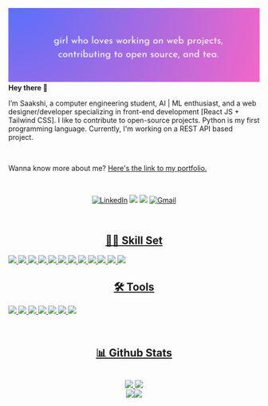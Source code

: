![](https://github.com/saakshiraut28/saakshiraut28/blob/main/img.png)
<br>
<b> Hey there 👋</b>

I’m Saakshi, a computer engineering student, AI | ML enthusiast, and a web designer/developer specializing in front-end development [React JS + Tailwind CSS]. I like to contribute to open-source projects. Python is my first programming language. Currently, I'm working on a REST API based project.


<br>

Wanna know more about me? [Here's the link to my portfolio.](https://www.saakshiraut28.me/)


<br>

<div align="center">


<a  href="https://www.linkedin.com/in/saakshiraut-28200311" target="_blank"><img alt="LinkedIn" src="https://img.shields.io/badge/linkedin%20-%230077B5.svg?&style=for-the-badge&logo=linkedin&logoColor=white" /></a>
<a href="https://twitter.com/raut_saakshi" target="_blank"><img src="https://img.shields.io/badge/twitter-%2300acee.svg?&style=for-the-badge&logo=twitter&logoColor=white&alt=twitter" /></a>
<a href="https://medium.com/@saakshiraut28" target="_blank"><img src="https://img.shields.io/badge/medium-2d2d2d.svg?&style=for-the-badge&logo=medium&logoColor=white&alt=medium" /></a>
<a href="mailto:saakshiraut28@gmail.com"><img  alt="Gmail" src="https://img.shields.io/badge/Gmail-D14836?style=for-the-badge&logo=gmail&logoColor=white" /><a href="https://www.facebook.com/rohan.kulkarni.2520/" target="_blank">


</div>

<br>

<h2 align="center">👩‍💻 Skill Set</h2>



![](https://img.shields.io/badge/Code-React-informational?style=flat&logo=react&logoColor=white&color=4AB197)
![](https://img.shields.io/badge/Style-CSS-informational?style=flat&logo=css3&logoColor=white&color=4AB197)
![](https://img.shields.io/badge/Style-Tailwind-informational?style=flat&logo=Tailwind-CSS&logoColor=white&color=4AB197)
![](https://img.shields.io/badge/Code-JavaScript-informational?style=flat&logo=JavaScript&logoColor=white&color=4AB197)
![](https://img.shields.io/badge/Code-Java-informational?style=flat&logo=Java&logoColor=white&color=4AB197)
![](https://img.shields.io/badge/Code-Python-informational?style=flat&logo=Python&logoColor=white&color=4AB197)
![](https://img.shields.io/badge/Code-.NET-informational?style=flat&logo=.net&logoColor=white&color=4AB197)
![](https://img.shields.io/badge/Code-MongoDB-informational?style=flat&logo=MongoDB&logoColor=white&color=4AB197)
![](https://img.shields.io/badge/Code-MySQL-informational?style=flat&logo=MySQL&logoColor=white&color=4AB197)
![](https://img.shields.io/badge/Style-Sass-informational?style=flat&logo=Sass&logoColor=white&color=4AB197)
![](https://img.shields.io/badge/Code-Threejs-informational?style=flat&logo=Threejs&logoColor=white&color=4AB197)
![](https://img.shields.io/badge/Code-Rest-informational?style=flat&logo=Rest&logoColor=white&color=4AB197)
<br>
<h2 align="center">🛠️ Tools</h2>

![](https://img.shields.io/badge/Tools-Netlify-informational?style=flat&logo=netlify&logoColor=white&color=4AB197)
![](https://img.shields.io/badge/Tools-NPM-informational?style=flat&logo=npm&logoColor=white&color=4AB197)
![](https://img.shields.io/badge/Tools-GitHub-informational?style=flat&logo=GitHub&logoColor=white&color=4AB197)
![](https://img.shields.io/badge/Tools-GitLab-informational?style=flat&logo=GitLab&logoColor=white&color=4AB197)
![](https://img.shields.io/badge/Code-Firebase-informational?style=flat&logo=Firebase&logoColor=white&color=4AB197)
![](https://img.shields.io/badge/Code-VSCode-informational?style=flat&logo=Visual%20Studio%20Code&logoColor=white&color=4AB197)
![](https://img.shields.io/badge/Tools-Postman-informational?style=flat&logo=Postman&logoColor=white&color=4AB197)

<br>
<h2 align="center">📊 Github Stats</h2>

<br>


<a href="https://github.com/saakshiraut28">
  <div align="center" >
  <img width="40%" src="https://github-readme-stats.vercel.app/api?username=saakshiraut28&show_icons=true"> <img width="40%" src="https://github-readme-stats.vercel.app/api/top-langs/?username=saakshiraut28&layout=compact">
  </div> 
  <div align="center">
   <img src="https://github-readme-streak-stats.herokuapp.com/?user=saakshiraut28&)"><img src="https://activity-graph.herokuapp.com/graph?username=saakshiraut28&bg_color=FFFFFF&color=000000&line=000000&point=00FF00"></div>
  </a>

<br>
<br>





